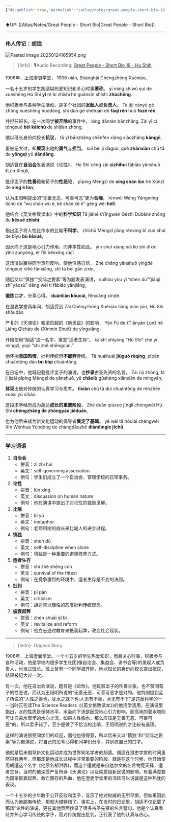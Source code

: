 ```yaml
---
{"dg-publish":true,"permalink":"/atlas/notes/great-people-short-bio-19-hu-shih/","noteIcon":""}
---
```


⬆️UP: [[Atlas/Notes/Great People - Short Bio\|Great People - Short Bio]]


---
### 伟人传记：胡适

![Pasted image 20250124165954.png](/img/user/Atlas/Utilities/Images/Pasted%20image%2020250124165954.png)

> [!info]- 🎙️Audio Recording: [Great People - Short Bio 19 - Hu Shih]()

1906年，上海澄衷学堂，
1906 nián, Shànghǎi Chéngzhōng Xuéxiào, 

一名十五岁的学生胡适**以**热爱知识和关心时事**著称**。
yī míng shíwǔ suì de xuéshēng Hú Shì **yǐ** rè'ài zhīshì hé guānxīn shíshì **zhùchēng**. 

他积极参与各种学生活动，是多个社团的**发起人**或**负责人**，
Tā jījí cānyù gè zhǒng xuéshēng huódòng, shì duō gè shètuán de **fāqǐ rén** huò **fùzé rén**, 

并担任班长。在一次同学**被开除**的事件中，
bìng dānrèn bānzhǎng. Zài yī cì tóngxué **bèi kāichú** de shìjiàn zhōng, 

他以班长身份向校长**抗议**，
tā yǐ bānzhǎng shēnfèn xiàng xiàozhǎng **kàngyì**, 

虽被记大过，却**展现**出他的**勇气**与**担当**。
suī bèi jì dàguò, què **zhǎnxiàn** chū tā de **yǒngqì** yǔ **dāndāng**.


胡适曾在**自治会**发表演说《论性》，
Hú Shì céng zài **zìzhìhuì** fābiǎo yǎnshuō 《Lùn Xìng》, 

批评孟子的**性善论**和荀子的**性恶论**，
pīpíng Mèngzǐ de **xìng shàn lùn** hé Xúnzǐ de **xìng è lùn**, 

认为王阳明提出的“无善无恶，可善可恶”更为**合理**。
rènwéi Wáng Yángmíng tíchū de “wú shàn wú è, kě shàn kě è” gèng wéi **hélǐ**. 

他结合《英文格致读本》中的**科学知识**
Tā jiéhé 《Yīngwén Gézhì Dúběn》 zhōng de **kēxué zhīshì** 

指出孟子将人性比作水的比喻**不科学**，
zhǐchū Mèngzǐ jiāng rénxìng bǐ zuò shuǐ de bǐyù **bù kēxué**, 

因水向下流是地心引力作用，而非本性如此。
yīn shuǐ xiàng xià liú shì dìxīn yǐnlì zuòyòng, ér fēi běnxìng rúcǐ. 

这场演说赢得同学热烈反响，使他倍感自信，
Zhè chǎng yǎnshuō yíngdé tóngxué rèliè fǎnxiǎng, shǐ tā bèi gǎn zìxìn, 

随后又以“慎独”“交际之要素”等为题发表演讲，
suíhòu yòu yǐ “shèn dú”“jiāojì zhī yàosù” děng wéi tí fābiǎo yǎnjiǎng, 

**锻炼口才**，分享心得。
**duànliàn kǒucái,** fēnxiǎng xīndé.


在澄衷学堂两年间，胡适受到
Zài Chéngzhōng Xuéxiào liǎng nián jiān, Hú Shì shòudào 

严复的《天演论》和梁启超的《新民说》的影响，
Yán Fù de 《Tiānyǎn Lùn》 hé Liáng Qǐchāo de 《Xīnmín Shuō》 de yǐngxiǎng, 

开始使用“胡适”这一名字，寓意“适者生存”。
kāishǐ shǐyòng “Hú Shì” zhè yī míngzì, yùyì “shì zhě shēngcún.” 

他怀揣**救国热情**，批判传统但**不鄙弃**传统。
Tā huáihuái **jiùguó rèqíng**, pīpàn chuántǒng dàn **bù bǐqì** chuántǒng. 

在日记中，他既记载批评孟子的演说，也**抄录**古圣先贤的名言，
Zài rìjì zhōng, tā jì jìzǎi pīpíng Mèngzǐ de yǎnshuō, yě **chāolù** gǔshèng xiānxián de míngyán, 

**体现**出他对传统的认真学习与思考。
**tǐxiàn** chū tā duì chuántǒng de rènzhēn xuéxí yǔ sīkǎo. 

这段求学经历成为胡适**成长的重要阶段**，
Zhè duàn qiúxué jīnglì chéngwéi Hú Shì **chéngzhǎng de zhòngyào jiēduàn**, 

也为他后来成为新文化运动的倡导者**奠定了基础**。
yě wèi tā hòulái chéngwéi Xīn Wénhuà Yùndòng de chàngdǎozhě **diàndìngle jīchǔ**.

---

### 学习词语

1. **自治会**
    - 拼音：zì zhì huì
    - 英文：self-governing association
    - 例句：学生们成立了一个自治会，管理学校的日常事务。
2. **论性**
    - 拼音：lùn xìng
    - 英文：discussion on human nature
    - 例句：他在演讲中提出了对论性的独到见解。
3. **比喻**
    - 拼音：bǐ yù
    - 英文：metaphor
    - 例句：老师用树的成长来比喻人的进步过程。
4. **慎独**
    - 拼音：shèn dú
    - 英文：self-discipline when alone
    - 例句：慎独是一种重要的道德修养方式。
5. **适者生存**
    - 拼音：shì zhě shēng cún
    - 英文：survival of the fittest
    - 例句：在竞争激烈的环境中，适者生存是不变的法则。
6. **批判**
    - 拼音：pī pàn
    - 英文：criticism
    - 例句：胡适常以理性的态度批判传统观念。
7. **振衰起弊**
    - 拼音：zhèn shuāi qǐ bì
    - 英文：revitalize and reform
    - 例句：他立志通过教育来振衰起弊，改变社会现状。



---
> [!info]- Original Story
> 

1906年，上海澄囊学堂。一个十五岁的学生热爱知识，而且关心时事，积极参与各种活动，他是学校内很多学生社团(像自治会、集益会、讲书会等)的发起人或负责人，也当过班长。班上曾有一个同学被开除，他以班长的身份向校长提出抗议，结果被记大过一次。

有一次，他在自治会演说，题目是《论性》。他反驳孟子的性善主张，也不赞同荀子的性恶说，而认为王阳明所说的“无善无恶，可善可恶才是对的。他特别提到孟子所说的"人性之善也，犹水之就下也;人无有不善，水无有不下"是违反科学的一一当时正在读The Science Readers《《英文格致读本》)的他活学活用，在演说里指出，水的性质是保持水平，水会向下流是因受地心引力影响，而高地的蔓水塔则可让自来水管里的水向上流。如果人性像水，那么应该是无善无恶，可善可恶“的，所以孟子错了，至少是做了不恰当的比喻，王阳明说的才比较有道理。

这样的演说很受同学们的欢迎，而他也很得意，所以后来又以"慎独“和“交际之要素"等为题演说，将自己的思考心得和同学们分享，并训练自己的口才。

他就是后来倡导新文化运动并成为世界知名学者的胡适。胡适在澄吏学堂的时间虽然只有两年，但那却是他成长过程中非常重要的阶段。就是在这个时候，他开始使用胡适这个名字《他原名胡洪骅)，而这个适就是来自达尔文的名言物竞天择，适者生存。当时的他深受严复所译《天演论》以及梁启超新民说的影响，有着满腔要为国家振衰起弊、救亡图存的热血，他在澄吏学堂里的活跃可以说就是这种热忱的表现。

一个十五岁的少年敢于公开反驳和孟子，显示了他对权威的无所早惧，但如果因此而认为他鄙夷传统，那就大错特错了。事实上，在当时的日记里，胡适不仅记载了那场”论性的演说，更在其他页面抄录了很多古圣先贤的名言警句。他是个认真看待并热心学习传统的学子，而对传统提出批判，正代表了他的认真与热心。

